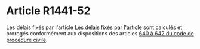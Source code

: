 # Article R1441-52

Les délais fixés par l'article [Les délais fixés par l'article][1] sont calculés et prorogés conformément aux dispositions des articles [640 à 642 du code de procédure civile][2].

 [1]: /affichCodeArticle.do?cidTexte=LEGITEXT000006072050&idArticle=LEGIARTI000018484422&dateTexte=&categorieLien=cid
 [2]: /affichCodeArticle.do?cidTexte=LEGITEXT000006070716&idArticle=LEGIARTI000006411001&dateTexte=&categorieLien=cid